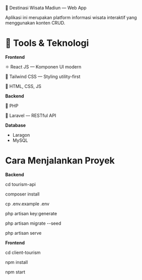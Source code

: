 🧭 Destinasi Wisata Madiun — Web App

Aplikasi ini merupakan platform informasi wisata interaktif yang menggunakan konten CRUD.
# 🔧 Tools & Teknologi

**Frontend**

⚛️ React JS — Komponen UI modern

🎨 Tailwind CSS — Styling utility-first

🧭 HTML, CSS, JS


**Backend**

🐘 PHP

🚀 Laravel — RESTful API

**Database**
- Laragon
- MySQL

# Cara Menjalankan Proyek
**Backend** 

cd tourism-api

composer install

cp .env.example .env

php artisan key:generate

php artisan migrate --seed

php artisan serve

**Frontend**

cd client-tourism

npm install

npm start  
